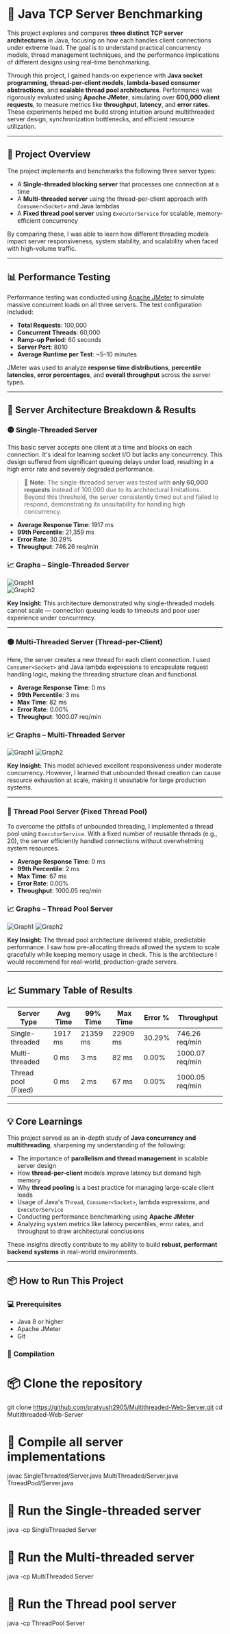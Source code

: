 # 🚀 Java TCP Server Benchmarking

This project explores and compares **three distinct TCP server architectures** in Java, focusing on how each handles client connections under extreme load. The goal is to understand practical concurrency models, thread management techniques, and the performance implications of different designs using real-time benchmarking.

Through this project, I gained hands-on experience with **Java socket programming**, **thread-per-client models**, **lambda-based consumer abstractions**, and **scalable thread pool architectures**. Performance was rigorously evaluated using **Apache JMeter**, simulating over **600,000 client requests**, to measure metrics like **throughput**, **latency**, and **error rates**. These experiments helped me build strong intuition around multithreaded server design, synchronization bottlenecks, and efficient resource utilization.

---

## 🎯 Project Overview

The project implements and benchmarks the following three server types:

- A **Single-threaded blocking server** that processes one connection at a time
- A **Multi-threaded server** using the thread-per-client approach with `Consumer<Socket>` and Java lambdas
- A **Fixed thread pool server** using `ExecutorService` for scalable, memory-efficient concurrency

By comparing these, I was able to learn how different threading models impact server responsiveness, system stability, and scalability when faced with high-volume traffic.

---

## 📊 Performance Testing

Performance testing was conducted using [Apache JMeter](https://jmeter.apache.org/) to simulate massive concurrent loads on all three servers. The test configuration included:

- **Total Requests**: 100,000
- **Concurrent Threads**: 60,000
- **Ramp-up Period**: 60 seconds
- **Server Port**: 8010
- **Average Runtime per Test**: ~5–10 minutes

JMeter was used to analyze **response time distributions**, **percentile latencies**, **error percentages**, and **overall throughput** across the server types.

---

## 🧪 Server Architecture Breakdown & Results

### 🟡 Single-Threaded Server

This basic server accepts one client at a time and blocks on each connection. It's ideal for learning socket I/O but lacks any concurrency. This design suffered from significant queuing delays under load, resulting in a high error rate and severely degraded performance.

> 📝 **Note:** The single-threaded server was tested with **only 60,000 requests** instead of 100,000 due to its architectural limitations. Beyond this threshold, the server consistently timed out and failed to respond, demonstrating its unsuitability for handling high concurrency.

- **Average Response Time**: 1917 ms
- **99th Percentile**: 21,359 ms
- **Error Rate**: 30.29%
- **Throughput**: 746.26 req/min

### 📈 Graphs – Single-Threaded Server

![Graph1](./SingleThreaded/Graph1.png)  
![Graph2](./SingleThreaded/Graph2.png)

**Key Insight:** This architecture demonstrated why single-threaded models cannot scale — connection queuing leads to timeouts and poor user experience under concurrency.

---

### 🟢 Multi-Threaded Server (Thread-per-Client)

Here, the server creates a new thread for each client connection. I used `Consumer<Socket>` and Java lambda expressions to encapsulate request handling logic, making the threading structure clean and functional.

- **Average Response Time**: 0 ms
- **99th Percentile**: 3 ms
- **Max Time**: 82 ms
- **Error Rate**: 0.00%
- **Throughput**: 1000.07 req/min

### 📈 Graphs – Multi-Threaded Server

![Graph1](./MultiThreaded/Graph1.png)
![Graph2](./MultiThreaded/Graph2.png)

**Key Insight:** This model achieved excellent responsiveness under moderate concurrency. However, I learned that unbounded thread creation can cause resource exhaustion at scale, making it unsuitable for large production systems.

---

### 🔵 Thread Pool Server (Fixed Thread Pool)

To overcome the pitfalls of unbounded threading, I implemented a thread pool using `ExecutorService`. With a fixed number of reusable threads (e.g., 20), the server efficiently handled connections without overwhelming system resources.

- **Average Response Time**: 0 ms
- **99th Percentile**: 2 ms
- **Max Time**: 67 ms
- **Error Rate**: 0.00%
- **Throughput**: 1000.05 req/min

### 📈 Graphs – Thread Pool Server

![Graph1](./ThreadPool/Graph1.png)
![Graph2](./ThreadPool/Graph2.png)

**Key Insight:** The thread pool architecture delivered stable, predictable performance. I saw how pre-allocating threads allowed the system to scale gracefully while keeping memory usage in check. This is the architecture I would recommend for real-world, production-grade servers.

---

## 📈 Summary Table of Results

| Server Type         | Avg Time | 99% Time | Max Time | Error % | Throughput      |
| ------------------- | -------- | -------- | -------- | ------- | --------------- |
| Single-threaded     | 1917 ms  | 21359 ms | 22909 ms | 30.29%  | 746.26 req/min  |
| Multi-threaded      | 0 ms     | 3 ms     | 82 ms    | 0.00%   | 1000.07 req/min |
| Thread pool (Fixed) | 0 ms     | 2 ms     | 67 ms    | 0.00%   | 1000.05 req/min |

---

## 💡 Core Learnings

This project served as an in-depth study of **Java concurrency and multithreading**, sharpening my understanding of the following:

- The importance of **parallelism and thread management** in scalable server design
- How **thread-per-client** models improve latency but demand high memory
- Why **thread pooling** is a best practice for managing large-scale client loads
- Usage of Java's `Thread`, `Consumer<Socket>`, lambda expressions, and `ExecutorService`
- Conducting performance benchmarking using **Apache JMeter**
- Analyzing system metrics like latency percentiles, error rates, and throughput to draw architectural conclusions

These insights directly contribute to my ability to build **robust, performant backend systems** in real-world environments.

---

## 📦 How to Run This Project

### 💻 Prerequisites

- Java 8 or higher
- Apache JMeter
- Git

### 🔧 Compilation

# 📦 Clone the repository

git clone https://github.com/pratyush2905/Multithreaded-Web-Server.git
cd Multithreaded-Web-Server

# 🔧 Compile all server implementations

javac SingleThreaded/Server.java MultiThreaded/Server.java ThreadPool/Server.java

# 🚀 Run the Single-threaded server

java -cp SingleThreaded Server

# 🚀 Run the Multi-threaded server

java -cp MultiThreaded Server

# 🚀 Run the Thread pool server

java -cp ThreadPool Server
